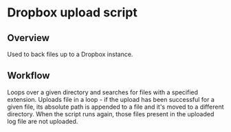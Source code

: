 # Dropbox upload script #

## Overview ##
Used to back files up to a Dropbox instance.

## Workflow ##
Loops over a given directory and searches for files with a specified extension.
Uploads file in a loop - if the upload has been successful for a given file,
its absolute path is appended to a file and it's moved to a different directory.
When the script runs again, those files present in the uploaded log file are not
uploaded.